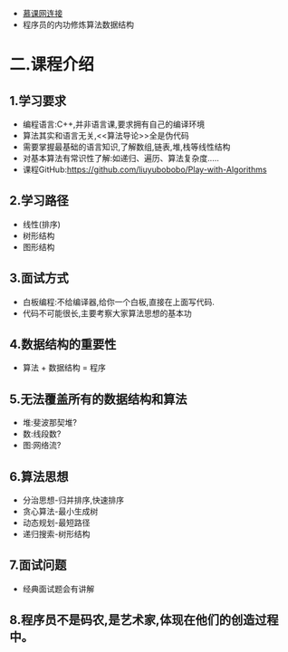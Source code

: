 + [慕课网连接](https://coding.imooc.com/class/chapter/71.html)
+ 程序员的内功修炼算法数据结构

# 二.课程介绍
## 1.学习要求
+ 编程语言:C++,并非语言课,要求拥有自己的编译环境
+ 算法其实和语言无关,<<算法导论>>全是伪代码
+ 需要掌握最基础的语言知识,了解数组,链表,堆,栈等线性结构
+ 对基本算法有常识性了解:如递归、遍历、算法复杂度.....
+ 课程GitHub:https://github.com/liuyubobobo/Play-with-Algorithms
## 2.学习路径
+ 线性(排序)
+ 树形结构
+ 图形结构
## 3.面试方式
+ 白板编程:不给编译器,给你一个白板,直接在上面写代码.
+ 代码不可能很长,主要考察大家算法思想的基本功
## 4.数据结构的重要性
+ 算法 + 数据结构 = 程序
## 5.无法覆盖所有的数据结构和算法
+ 堆:斐波那契堆?
+ 数:线段数?
+ 图:网络流?
## 6.算法思想
+ 分治思想-归并排序,快速排序
+ 贪心算法-最小生成树
+ 动态规划-最短路径
+ 递归搜索-树形结构
## 7.面试问题
+ 经典面试题会有讲解
## 8.程序员不是码农,是艺术家,体现在他们的创造过程中。